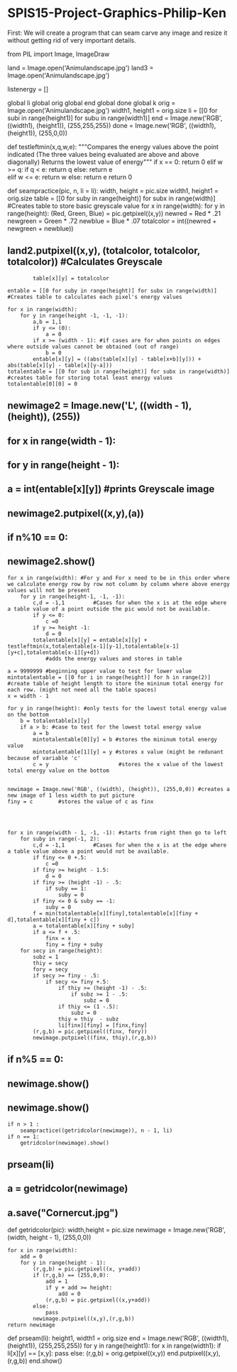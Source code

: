 # SPIS15-Project-Graphics-Philip-Ken

First:
  We will create a program that can seam carve any image and resize it without getting rid of very important details.







                
from PIL import Image, ImageDraw

land = Image.open('Animulandscape.jpg')
land3 = Image.open('Animulandscape.jpg')

listenergy = []


global li
global orig
global end
global done
global k
orig = Image.open('Animulandscape.jpg')
width1, height1 = orig.size
li = [[0 for subi in range(height1)] for subu in range(width1)]
end = Image.new('RGB', ((width1), (height1)), (255,255,255))
done =  Image.new('RGB', ((width1), (height1)), (255,0,0))


def testleftmin(x,q,w,e):
    """Compares the energy values above the point indicated (The three values being evaluated are above and above diagonally) Returns the lowest value of energy""" 
    if x == 0:
        return 0
    elif w >= q:
        if q < e:
            return q
        else:
            return e   
    elif w <= e:
        return w
    else:
        return e
    return 0


    





def seampractice(pic, n, li = li):
    width, height = pic.size
    width1, height1 = orig.size
    table = [[0 for suby in range(height)] for subx in range(width)] #Creates table to store basic greyscale value
    for x in range(width):
        for y in range(height):
            (Red, Green, Blue) = pic.getpixel((x,y))
            newred = Red * .21
            newgreen = Green * .72
            newblue = Blue * .07
            totalcolor =  int((newred + newgreen + newblue))
##            land2.putpixel((x,y), (totalcolor, totalcolor, totalcolor)) #Calculates Greyscale
            table[x][y] = totalcolor

    entable = [[0 for suby in range(height)] for subx in range(width)] #Creates table to calculates each pixel's energy values

    for x in range(width):
        for y in range(height -1, -1, -1):
            a,b = 1,1
            if y <= (0):
                a = 0
            if x >= (width - 1): #if cases are for when points on edges where outside values cannot be obtained (out of range)
                b = 0
            entable[x][y] = ((abs(table[x][y] - table[x+b][y])) + abs(table[x][y] - table[x][y-a]))
    totalentable = [[0 for sub in range(height)] for subx in range(width)] #creates table for storing total least energy values
    totalentable[0][0] = 0

##
##    newimage2 = Image.new('L', ((width - 1), (height)), (255))
##    for x in range(width - 1):
##        for y in range(height - 1):
##            a = int(entable[x][y])                                #prints Greyscale image
##            newimage2.putpixel((x,y),(a))
##    if n%10 == 0:
##        newimage2.show()

    for x in range(width): #For y and For x need to be in this order where we calculate energy row by row not column by column where above energy values will not be present
        for y in range(height-1, -1, -1):
            c,d = -1,1         #Cases for when the x is at the edge where a table value of a point outside the pic would not be available.
            if y <= 0:             
                c =0
            if y >= height -1:
                d = 0
            totalentable[x][y] = entable[x][y] + testleftmin(x,totalentable[x-1][y-1],totalentable[x-1][y+c],totalentable[x-1][y+d])
                #adds the energy values and stores in table

    a = 9999999 #beginning upper value to test for lower value
    mintotalentable = [[0 for i in range(height)] for h in range(2)] #create table of height length to store the mininum total energy for each row. (might not need all the table spaces)
    x = width - 1

    for y in range(height): #only tests for the lowest total energy value on the bottom
        b = totalentable[x][y]
        if a > b: #case to test for the lowest total energy value
            a = b
            mintotalentable[0][y] = b #stores the mininum total energy value
            mintotalentable[1][y] = y #stores x value (might be redunant because of variable 'c'
            c = y                      #stores the x value of the lowest total energy value on the bottom


    newimage = Image.new('RGB', ((width), (height)), (255,0,0)) #creates a new image of 1 less width to put picture
    finy = c        #stores the value of c as finx


    

    for x in range(width - 1, -1, -1): #starts from right then go to left
        for suby in range(-1, 2):
            c,d = -1,1         #Cases for when the x is at the edge where a table value above a point would not be available.
            if finy <= 0 +.5:
                c =0
            if finy >= height - 1.5:
                d = 0
            if finy >= (height -1) - .5:
                if suby == 1:
                    suby = 0
            if finy <= 0 & suby == -1:
                suby = 0
            f = min(totalentable[x][finy],totalentable[x][finy + d],totalentable[x][finy + c])
            a = totalentable[x][finy + suby]
            if a <= f + .5:
                finx = x
                finy = finy + suby
        for secy in range(height):
            subz = 1
            thiy = secy
            fory = secy
            if secy >= finy - .5:
                if secy <= finy +.5:
                    if thiy >= (height -1) - .5:
                        if subz >= 1 - .5:
                            subz = 0
                    if thiy <= (1 -.5):
                        subz = 0
                    thiy = thiy  - subz
                    li[finx][finy] = [finx,finy]                  
            (r,g,b) = pic.getpixel((finx, fory))
            newimage.putpixel((finx, thiy),(r,g,b))
##    if n%5 == 0:
##        newimage.show()
##    newimage.show()


    if n > 1 :
        seampractice((getridcolor(newimage)), n - 1, li)
    if n == 1:
        getridcolor(newimage).show()
##        prseam(li)
##        a = getridcolor(newimage)
##        a.save("Cornercut.jpg")
        
def getridcolor(pic):
    width,height = pic.size
    newimage = Image.new('RGB', (width, height - 1), (255,0,0))
    
    for x in range(width):
        add = 0
        for y in range(height - 1):
            (r,g,b) = pic.getpixel((x, y+add))
            if (r,g,b) == (255,0,0):
                add = 1
                if y + add >= height:
                    add = 0
                (r,g,b) = pic.getpixel((x,y+add))
            else:
                pass 
            newimage.putpixel((x,y),(r,g,b))
    return newimage

def prseam(li):
    height1, width1 = orig.size
    end = Image.new('RGB', ((width1), (height1)), (255,255,255)) 
    for y in range(height1):
        for x in range(width1):
            if li[x][y] == [x,y]:
                pass
            else:
                (r,g,b) = orig.getpixel((x,y))
                end.putpixel((x,y),(r,g,b))
    end.show()







